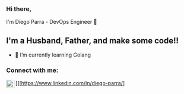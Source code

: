 ### Hi there, 

I'm Diego Parra - DevOps Engineer 👋


## I'm a Husband, Father, and make some code!!

- 🌱 I’m currently learning Golang 


### Connect with me:

[<img align="left" alt="diego-parra | LinkedIn" width="22px" src="https://cdn.jsdelivr.net/npm/simple-icons@v3/icons/linkedin.svg" />][https://www.linkedin.com/in/diego-parra/]


